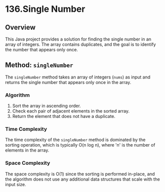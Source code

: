 # 136.Single Number

## Overview

This Java project provides a solution for finding the single number in an array of integers. The array contains duplicates, and the goal is to identify the number that appears only once.

## Method: `singleNumber`

The `singleNumber` method takes an array of integers (`nums`) as input and returns the single number that appears only once in the array.

### Algorithm

1. Sort the array in ascending order.
2. Check each pair of adjacent elements in the sorted array.
3. Return the element that does not have a duplicate.

### Time Complexity

The time complexity of the `singleNumber` method is dominated by the sorting operation, which is typically O(n log n), where 'n' is the number of elements in the array.

### Space Complexity

The space complexity is O(1) since the sorting is performed in-place, and the algorithm does not use any additional data structures that scale with the input size.
